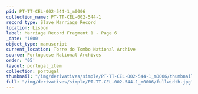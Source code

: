 ```yaml
---
pid: PT-TT-CEL-002-544-1_m0006
collection_name: PT-TT-CEL-002-544-1
record_type: Slave Marriage Record
location: Lisbon
label: Marriage Record Fragment 1 - Page 6
_date: '1600'
object_type: manuscript
current_location: Torre do Tombo National Archive
source: Portuguese National Archives
order: '05'
layout: portugal_item
collection: portugal
thumbnail: "/img/derivatives/simple/PT-TT-CEL-002-544-1_m0006/thumbnail.jpg"
full: "/img/derivatives/simple/PT-TT-CEL-002-544-1_m0006/fullwidth.jpg"
---
```

